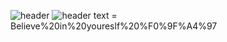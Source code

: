 ![header](https://capsule-render.vercel.app/api?type=ttps://camo.githubusercontent.com/6a3218300eb02b93835cd6d6ea0b57d266b55c9b49db7b0fddaa971dc88554ef/68747470733a2f2f63617073756c652d72656e6465722e76657263656c2e6170702f6170693f747970653d726f756e64656426636f6c6f723d74696d654175746f26746578743d526f756e646564253230776974682532307374726f6b6526666f6e74416c69676e593d353026666f6e7453697a653d3430266865696768743d323030267374726f6b653d303030303030267374726f6b6557696474683d32)
![header](https://capsule-render.vercel.app/api?type=waving&color=gradient&height=300&section=header&text=Believe%20in%20youreslf%20%F0%9F%A4%97)
text = Believe%20in%20youreslf%20%F0%9F%A4%97
